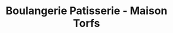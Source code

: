 ---
title: "Boulangerie Patisserie - Maison Torfs"
url: /chateaudun/boulangerie-patisserie-maison-torfs/
shop: boulangerie
---